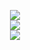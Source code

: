 <p align="center">
  <image src="https://wilardo.crd.co/assets/images/gallery21/4d086a66_original.png?v=e670c4e7">
  <br>

<image src="https://media.discordapp.net/attachments/1036605748794363924/1236563124216270949/c65fb333.png?ex=663876a7&is=66372527&hm=4fc5cbd7e453ff697f3b4d1875c54d8f73e79f1f4bf26e97144553fa95e1dab8&=&format=webp&quality=lossless">
<br>
<image src="https://camo.githubusercontent.com/049e202343fd555e76ce5162ec3bc1497e622b1ebfe1b950f0c36cc595ed1408/68747470733a2f2f696d616765732d6578742d312e646973636f72646170702e6e65742f65787465726e616c2f764466754b5857786c794f4773534c69326c76714c464c39726c50657267586452326c733038714e3969302f68747470732f692e70696e696d672e636f6d2f6f726967696e616c732f64362f38612f37652f64363861376537633832333835356231353637396563663534383830666630372e6769663f77696474683d363838266865696768743d363838">

  










<!--
**deathdelivery/deathdelivery** is a ✨ _special_ ✨ repository because its `README.md` (this file) appears on your GitHub profile.

Here are some ideas to get you started:

- 🔭 I’m currently working on ...
- 🌱 I’m currently learning ...
- 👯 I’m looking to collaborate on ...
- 🤔 I’m looking for help with ...
- 💬 Ask me about ...
- 📫 How to reach me: ...
- 😄 Pronouns: ...
- ⚡ Fun fact: ...
-->
